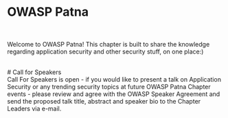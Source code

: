 # OWASP Patna
<br>
<p style="text-align:left;">
Welcome to OWASP Patna! This chapter is built to share the knowledge regarding application security and other security stuff, on one place:)
</p>

<br>
# Call for Speakers

<br>
Call For Speakers is open - if you would like to present a talk on Application Security or any trending security topics at future OWASP Patna Chapter events - please review  and agree with the OWASP Speaker Agreement and send the proposed talk title, abstract and speaker bio to the Chapter Leaders via e-mail.

